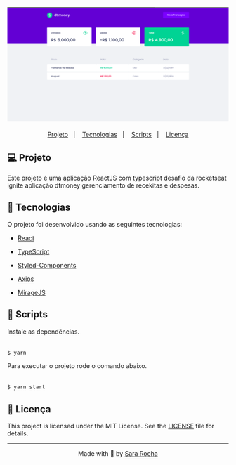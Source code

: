 <h2  align="center">
<img  alt="cover-alt"  src=".github/dtmoney.png" />
</h2>

  
<p  align="center">
<a  href="#-projeto">Projeto</a>&nbsp;&nbsp;&nbsp;|&nbsp;&nbsp;&nbsp;
<a  href="#-tecnologias">Tecnologias</a>&nbsp;&nbsp;&nbsp;|&nbsp;&nbsp;&nbsp;
<a  href="#-scripts">Scripts</a>&nbsp;&nbsp;&nbsp;|&nbsp;&nbsp;&nbsp;
<a  href="#-licença">Licença</a>
</p>

  

## 💻 Projeto
  

Este projeto é uma aplicação ReactJS com typescript desafio da rocketseat ignite aplicação dtmoney gerenciamento de recekitas e despesas.
  

## 🧪 Tecnologias


O projeto foi desenvolvido usando as seguintes tecnologias:

  

- [React](https://reactjs.org)

- [TypeScript](https://www.typescriptlang.org)

- [Styled-Components](https://styled-components.com)

- [Axios](https://axios-http.com)

- [MirageJS](https://miragejs.com)


  

## 📝 Scripts
Instale as dependências.

```bash

$ yarn

```

  
Para executar o projeto rode o comando abaixo.

```bash

$ yarn start 

```

    

## 📝 Licença 
 

This project is licensed under the MIT License. See the [LICENSE](LICENSE.md) file for details.

  ---


<p  align="center">Made with 💜 by <a  href="https://github.com/sararchh"  target="_blank">Sara Rocha</a></p>